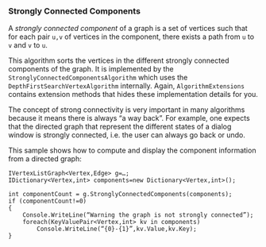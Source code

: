 ### Strongly Connected Components
A _strongly connected component_ of a graph is a set of vertices such that for each pair `u,v` of vertices in the component, there exists a path from `u` to `v` and `v` to `u`.
 
This algorithm sorts the vertices in the different strongly connected components of the graph. It is implemented by the `StronglyConnectedComponentsAlgorithm` which uses the `DepthFirstSearchVertexAlgorithm` internally. Again, `AlgorithmExtensions` contains extension methods that hides these implementation details for you. 

The concept of strong connectivity is very important in many algorithms because it means there is always “a way back”. For example, one expects that the directed graph that represent the different states of a dialog window is strongly connected, i.e. the user can always go back or undo. 

This sample shows how to compute and display the component information from a directed graph:
```
IVertexListGraph<Vertex,Edge> g=…;
IDictionary<Vertex,int> components=new Dictionary<Vertex,int>();

int componentCount = g.StronglyConnectedComponents(components);
if (componentCount!=0)
{
    Console.WriteLine(“Warning the graph is not strongly connected”);
    foreach(KeyValuePair<Vertex,int> kv in components)
        Console.WriteLine(“{0}-{1}”,kv.Value,kv.Key);
}
```
